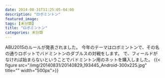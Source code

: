 ```yaml
---
date: 2014-08-31T11:25:05-04:00
description: "ロボミントン"
featured_image: 
tags: [未分類]
title: "ロボミントン"
categories: 未分類
---
```


ABU2015のルールが発表されました。
今年のテーマはロボミントンで、その名の通りロボットでバドミントンのダブルスの対戦をします。
で、フィールドがなければ始まらないということでバドミントン用のネットを購入しました。
{{< figure src="/img/20140831/20140829_193445_Android-300x225.jpg" title="" width="500px">}}
